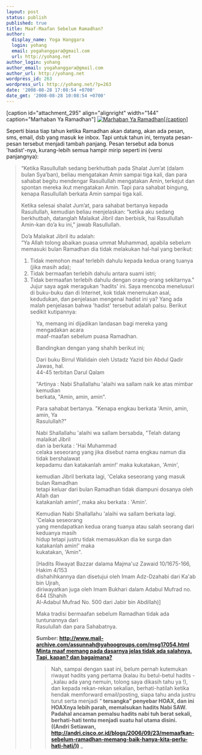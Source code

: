 ```yaml
---
layout: post
status: publish
published: true
title: Maaf-Maafan Sebelum Ramadhan?
author:
  display_name: Yoga Hanggara
  login: yohang
  email: yogahanggara@gmail.com
  url: http://yohang.net
author_login: yohang
author_email: yogahanggara@gmail.com
author_url: http://yohang.net
wordpress_id: 263
wordpress_url: http://yohang.net/?p=263
date: '2008-08-28 17:08:54 +0700'
date_gmt: '2008-08-28 10:08:54 +0700'
---
```

[caption id="attachment\_295" align="alignright" width="144" caption="Marhaban Ya Ramadhan"] [![Marhaban Ya Ramadhan](http://yohang.net/wp-content/uploads/2008/09/ramadan-225x300.jpg "Marhaban Ya Ramadhan")[/caption]](http://yohang.net/wp-content/uploads/2008/09/ramadan.jpg)

Seperti biasa tiap tahun ketika Ramadhan akan datang, akan ada pesan, sms, email, dsb yang masuk ke inbox. Tapi untuk tahun ini, ternyata pesan-pesan tersebut menjadi tambah panjang. Pesan tersebut ada bonus 'hadist'-nya, kurang-lebih semua hampir mirip seperti ini (versi panjangnya):

> “Ketika Rasullullah sedang berkhutbah pada Shalat Jum’at (dalam bulan Sya’ban), beliau mengatakan Amin sampai tiga kali, dan para sahabat begitu mendengar Rasullullah mengatakan Amin, terkejut dan spontan mereka ikut mengatakan Amin. Tapi para sahabat bingung, kenapa Rasullullah berkata Amin sampai tiga kali.
> 
> Ketika selesai shalat Jum’at, para sahabat bertanya kepada Rasullullah, kemudian beliau menjelaskan: “ketika aku sedang berkhutbah, datanglah Malaikat Jibril dan berbisik, hai Rasullullah Amin-kan do’a ku ini,” jawab Rasullullah.<!--more-->
> 
> Do’a Malaikat Jibril itu adalah:  
> “Ya Allah tolong abaikan puasa ummat Muhammad, apabila sebelum memasuki bulan Ramadhan dia tidak melakukan hal-hal yang berikut:
> 
> 1. Tidak memohon maaf terlebih dahulu kepada kedua orang tuanya (jika masih ada);  
> 2. Tidak bermaafan terlebih dahulu antara suami istri;  
> 3. Tidak bermaafan terlebih dahulu dengan orang-orang sekitarnya."  
> Jujur saya agak meragukan 'hadits' ini. Saya mencoba menelusuri di buku-buku dan di Internet, kok tidak menemukan asal, kedudukan, dan penjelasan mengenai hadist ini ya? Yang ada malah penjelasan bahwa 'hadist' tersebut adalah palsu. Berikut sedikit kutipannya:
> 
> > Ya, memang ini dijadikan landasan bagi mereka yang mengadakan acara  
> > maaf-maafan sebelum puasa Ramadhan.
> > 
> > Bandingkan dengan yang shahih berikut ini;
> > 
> > Dari buku Birrul Walidain oleh Ustadz Yazid bin Abdul Qadir Jawas, hal.  
> > 44-45 terbitan Darul Qalam
> > 
> > "Artinya : Nabi Shallallahu 'alaihi wa sallam naik ke atas mimbar kemudian  
> > berkata, "Amin, amin, amin".
> > 
> > Para sahabat bertanya. "Kenapa engkau berkata 'Amin, amin, amin, Ya  
> > Rasulullah?"
> > 
> > Nabi Shallallahu 'alaihi wa sallam bersabda, "Telah datang malaikat Jibril  
> > dan ia berkata : 'Hai Muhammad  
> > celaka seseorang yang jika disebut nama engkau namun dia tidak bershalawat  
> > kepadamu dan katakanlah amin!' maka kukatakan, 'Amin',
> > 
> > kemudian Jibril berkata lagi, 'Celaka seseorang yang masuk bulan Ramadhan  
> > tetapi keluar dari bulan Ramadhan tidak diampuni dosanya oleh Allah dan  
> > katakanlah amin!', maka aku berkata : 'Amin'.
> > 
> > Kemudian Nabi Shallallahu 'alaihi wa sallam berkata lagi. 'Celaka seseorang  
> > yang mendapatkan kedua orang tuanya atau salah seorang dari keduanya masih  
> > hidup tetapi justru tidak memasukkan dia ke surga dan katakanlah amin!' maka  
> > kukatakan, 'Amin".
> > 
> > [Hadits Riwayat Bazzar dalama Majma'uz Zawaid 10/1675-166, Hakim 4/153  
> > dishahihkannya dan disetujui oleh Imam Adz-Dzahabi dari Ka'ab bin Ujrah,  
> > diriwayatkan juga oleh Imam Bukhari dalam Adabul Mufrad no. 644 (Shahih  
> > Al-Adabul Mufrad No. 500 dari Jabir bin Abdillah)]
> > 
> > Maka tradisi bermaafan sebelum Ramadhan tidak ada tuntunannya dari  
> > Rasulullah dan para Sahabatnya.
> > 
> > **Sumber: [http://www.mail-archive.com/assunnah@yahoogroups.com/msg17054.html  
> > Minta maaf memang pada dasarnya jelas tidak ada salahnya. Tapi, kapan? dan bagaimana?](http://www.mail-archive.com/assunnah@yahoogroups.com/msg17054.html)**
> > 
> > > Nah, sampai dengan saat ini, belum pernah kutemukan riwayat hadits yang pertama (kalau itu betul-betul hadits - _kalau ada yang nemuin, tolong saya dikasih tahu ya !), dan kepada rekan-rekan sekalian, berhati-hatilah ketika hendak memforward email/posting, siapa tahu anda justru turut serta menjadi “ **tersangka” penyebar HOAX, dan ini HOAXnya lebih parah, memalsukan hadits Nabi SAW. Padahal ancaman pemalsu hadits nabi tuh berat sekali, berhati-hati tentu menjadi suatu hal utama disini. ((Andri Setiawan, [http://andri.cisco.or.id/blogs/2006/09/23/memaafkan-sebelum-ramadhan-memang-baik-hanya-kita-perlu-hati-hati/))](http://andri.cisco.or.id/blogs/2006/09/23/memaafkan-sebelum-ramadhan-memang-baik-hanya-kita-perlu-hati-hati/)** _